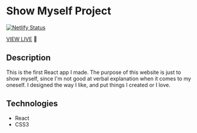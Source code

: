 # Show Myself Project

[![Netlify Status](https://api.netlify.com/api/v1/badges/f93db149-1c7f-4909-898b-3d0d8d613eb2/deploy-status)](https://app.netlify.com/sites/quizzical-mclean-379071/deploys) 

[VIEW LIVE](https://quizzical-mclean-379071.netlify.app/) 🚀

## Description

This is the first React app I made. The purpose of this website is just to show myself, since I'm not good at verbal explanation when it comes to my oneself. I designed the way I like, and put things I created or I love.

## Technologies

- React
- CSS3
